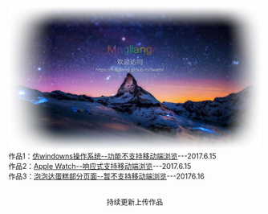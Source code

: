 ![加载中...](https://raw.githubusercontent.com/Magliang/Beam/master/Demo/image/background-img-outline.jpg)
作品1：[仿windowns操作系统--功能不支持移动端浏览](https://magliang.github.io/Beam/OperationOS/login)---2017.6.15<br/>
作品2：[Apple Watch--响应式支持移动端浏览](https://magliang.github.io/Beam/iLand/index)---2017.6.15<br/>
作品3：[泡泡达蛋糕部分页面--暂不支持移动端浏览](https://magliang.github.io/Beam/ppd/index)---20176.16<br/>
<br/><center>持续更新上传作品</center><br/>
